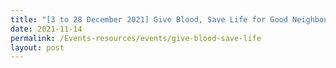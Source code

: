 ```yaml
---
title: "[3 to 28 December 2021] Give Blood, Save Life for Good Neighbour Day"
date: 2021-11-14
permalink: /Events-resources/events/give-blood-save-life
layout: post
---
```

